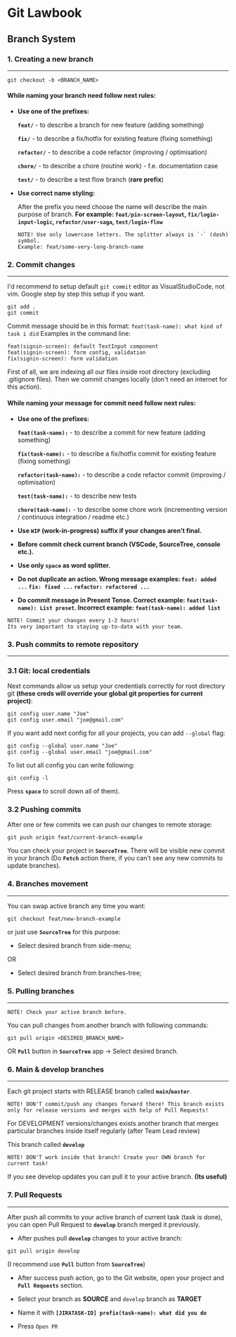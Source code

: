 # Git Lawbook

## Branch System

### 1. Creating a new branch

---

```
git checkout -b <BRANCH_NAME>
```

#### While naming your branch need follow next rules:

- **Use one of the prefixes:**

  **`feat/`** - to describe a branch for new feature (adding something)

  **`fix/`** - to describe a fix/hotfix for existing feature (fixing something)

  **`refactor/`** - to describe a code refactor (improving / optimisation)

  **`chore/`** - to describe a chore (routine work) - f.e. documentation case

  **`test/`** - to describe a test flow branch (**rare prefix**)

- **Use correct name styling:**

  After the prefix you need choose the name will describe the main purpose of branch. **For example: `feat/pin-screen-layout`, `fix/login-input-logic`, `refactor/user-saga`, `test/login-flow`**

  ```
  NOTE! Use only lowercase letters. The splitter always is `-` (dash) symbol.
  Example: feat/some-very-long-branch-name
  ```

### 2. Commit changes

---

I'd recommend to setup default `git commit` editor as VisualStudioCode, not vim.
Google step by step this setup if you want.

```
git add .
git commit
```

Commit message should be in this format: `feat(task-name): what kind of task i did`
Examples in the command line:

```
feat(signin-screen): default TextInput component
feat(signin-screen): form config, validation
fix(signin-screen): form validation
```

First of all, we are indexing all our files inside root directory (excluding .gitignore files). Then we commit changes locally (don't need an internet for this action).

#### While naming your message for commit need follow next rules:

- **Use one of the prefixes:**

  **`feat(task-name):`** - to describe a commit for new feature (adding something)

  **`fix(task-name):`** - to describe a fix/hotfix commit for existing feature (fixing something)

  **`refactor(task-name):`** - to describe a code refactor commit (improving / optimisation)

  **`test(task-name):`** - to describe new tests

  **`chore(task-name):`** - to describe some chore work (incrementing version / continuous integration / readme etc.)

- **Use `WIP` (work-in-progress) suffix if your changes aren't final.**

- **Before commit check current branch (VSCode, SourceTree, console etc.).**

- **Use only `space` as word splitter.**

- **Do not duplicate an action. Wrong message examples: `feat: added ...` `fix: fixed ...` `refactor: refactored ...`**

- **Do commit message in Present Tense. Correct example: `feat(task-name): List preset`. Incorrect example: `feat(task-name): added list`**

```
NOTE! Commit your changes every 1-2 hours!
Its very important to staying up-to-date with your team.
```

### 3. Push commits to remote repository

---

### 3.1 Git: local credentials

Next commands allow us setup your credentials correctly for root directory git **(these creds will override your global git properties for current project)**:

```
git config user.name "Joe"
git config user.email "joe@gmail.com"
```

If you want add next config for all your projects, you can add `--global` flag:

```
git config --global user.name "Joe"
git config --global user.email "joe@gmail.com"
```

To list out all config you can write following:

```
git config -l
```

Press **`space`** to scroll down all of them).

### 3.2 Pushing commits

After one or few commits we can push our changes to remote storage:

```
git push origin feat/current-branch-example
```

You can check your project in **`SourceTree`**. There will be visible new commit in your branch (Do **`Fetch`** action there, if you can't see any new commits to update branches).

### 4. Branches movement

---

You can swap active branch any time you want:

```
git checkout feat/new-branch-example
```

or just use **`SourceTree`** for this purpose:

- Select desired branch from side-menu;

OR

- Select desired branch from branches-tree;

### 5. Pulling branches

---

```
NOTE! Check your active branch before.
```

You can pull changes from another branch with following commands:

```
git pull origin <DESIRED_BRANCH_NAME>
```

OR **`Pull`** button in **`SourceTree`** app -> Select desired branch.

### 6. Main & develop branches

---

Each git project starts with RELEASE branch called **`main`/`master`**.

```
NOTE! DON'T commit/push any changes forward there! This branch exists only for release versions and merges with help of Pull Requests!
```

For DEVELOPMENT versions/changes exists another branch that merges particular branches inside itself regularly (after Team Lead review)

This branch called **`develop`**

```
NOTE! DON'T work inside that branch! Create your OWN branch for current task!
```

If you see develop updates you can pull it to your active branch. **(Its useful)**

### 7. Pull Requests

---

After push all commits to your active branch of current task (task is done), you can open Pull Request to **`develop`** branch merged it previously.

- After pushes pull **`develop`** changes to your active branch:

```
git pull origin develop
```

(I recommend use **`Pull`** button from **`SourceTree`**)

- After success push action, go to the Git website, open your project and **`Pull Requests`** section.

- Select your branch as **SOURCE** and `develop` branch as **TARGET**

- Name it with **`[JIRATASK-ID] prefix(task-name): what did you do`**

- Press `Open PR`
